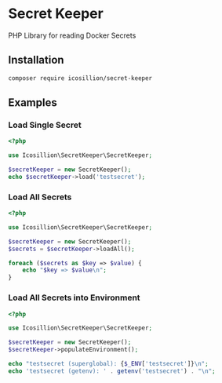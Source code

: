# Secret Keeper

PHP Library for reading Docker Secrets

## Installation

```bash
composer require icosillion/secret-keeper
```

## Examples

### Load Single Secret

```php
<?php

use Icosillion\SecretKeeper\SecretKeeper;

$secretKeeper = new SecretKeeper();
echo $secretKeeper->load('testsecret');
```

### Load All Secrets

```php
<?php

use Icosillion\SecretKeeper\SecretKeeper;

$secretKeeper = new SecretKeeper();
$secrets = $secretKeeper->loadAll();

foreach ($secrets as $key => $value) {
    echo "$key => $value\n";
}

```

### Load All Secrets into Environment
```php
<?php

use Icosillion\SecretKeeper\SecretKeeper;

$secretKeeper = new SecretKeeper();
$secretKeeper->populateEnvironment();

echo "testsecret (superglobal): {$_ENV['testsecret']}\n";
echo 'testsecret (getenv): ' . getenv('testsecret') . "\n";

```